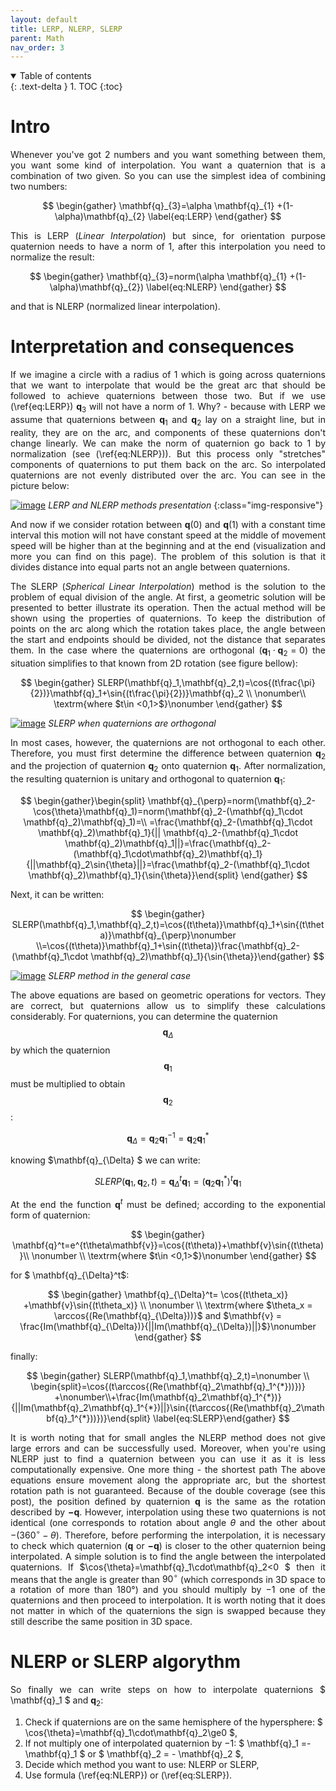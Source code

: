 ```yaml
---
layout: default
title: LERP, NLERP, SLERP
parent: Math
nav_order: 3
---
```

<style type="text/css">
  p {
    text-align: justify;
  }
</style>
<details open markdown="block">
  <summary>
    Table of contents
  </summary>
  {: .text-delta }
1. TOC
{:toc}
</details>

# Intro

Whenever you've got 2 numbers and you want something between them, you want some kind of interpolation. You want a quaternion that is a combination of two given. So you can use the simplest idea of combining two numbers:

$$
\begin{gather}
\mathbf{q}_{3}=\alpha \mathbf{q}_{1} +(1-\alpha)\mathbf{q}_{2} \label{eq:LERP}
\end{gather}
$$

This is LERP (_Linear Interpolation_) but since, for orientation purpose quaternion needs to have a norm of 1, after this interpolation you need to normalize the result:

$$
\begin{gather}
\mathbf{q}_{3}=norm(\alpha \mathbf{q}_{1} +(1-\alpha)\mathbf{q}_{2}) \label{eq:NLERP}
\end{gather}
$$

and that is NLERP (normalized linear interpolation).

# Interpretation and consequences

If we imagine a circle with a radius of 1 which is going across quaternions that we want to interpolate that would be the great arc that should be followed to achieve quaternions between those two. But if we use (\ref{eq:LERP}) $\mathbf{q}_{3}$ will not have a norm of 1. Why? - because with LERP we assume that quaternions between $\mathbf{q}_1$ and $\mathbf{q}_2$ lay on a straight line, but in reality, they are on the arc, and components of these quaternions don't change linearly. We can make the norm of quaternion go back to 1 by normalization (see (\ref{eq:NLERP})). But this process only "stretches" components of quaternions to put them back on the arc. So interpolated quaternions are not evenly distributed over the arc. You can see in the picture below:


[![image](images/LERP.png)](images/LERP.png)
*LERP and NLERP methods presentation*
{:class="img-responsive"}

And now if we consider rotation between $\mathbf{q}(0)$ and $\mathbf{q}(1)$ with a constant time interval this motion will not have constant speed at the middle of movement speed will be higher than at the beginning and at the end (visualization and more you can find on this page). The problem of this solution is that it divides distance into equal parts not an angle between quaternions.

The SLERP (_Spherical Linear Interpolation_) method is the solution to the problem of equal division of the angle. At first, a geometric solution will be presented to better illustrate its operation. Then the actual method will be shown using the properties of quaternions. To keep the distribution of points on the arc along which the rotation takes place, the angle between the start and endpoints should be divided, not the distance that separates them. In the case where the quaternions are orthogonal ($\mathbf{q}_1\cdot \mathbf{q}_2=0$) the situation simplifies to that known from 2D rotation (see figure bellow):

$$
\begin{gather}    SLERP(\mathbf{q}_1,\mathbf{q}_2,t)=\cos{(t\frac{\pi}{2})}\mathbf{q}_1+\sin{(t\frac{\pi}{2})}\mathbf{q}_2 \\ \nonumber\\ \textrm{where $t\in <0,1>$}\nonumber \end{gather}  
$$


[![image](images/SLERP_1.png)](images/SLERP_1.png)
*SLERP when quaternions are orthogonal*

In most cases, however, the quaternions are not orthogonal to each other. Therefore, you must first determine the difference between quaternion $\mathbf{q}_2$ and the projection of quaternion $\mathbf{q}_2$ onto quaternion $\mathbf{q}_1$. After normalization, the resulting quaternion is unitary and orthogonal to quaternion $\mathbf{q}_1$:

$$
\begin{gather}\begin{split}    \mathbf{q}_{\perp}=norm(\mathbf{q}_2-\cos{\theta}\mathbf{q}_1)=norm(\mathbf{q}_2-(\mathbf{q}_1\cdot \mathbf{q}_2)\mathbf{q}_1)=\\   =\frac{\mathbf{q}_2-(\mathbf{q}_1\cdot \mathbf{q}_2)\mathbf{q}_1}{|| \mathbf{q}_2-(\mathbf{q}_1\cdot \mathbf{q}_2)\mathbf{q}_1||}=\frac{\mathbf{q}_2-(\mathbf{q}_1\cdot\mathbf{q}_2)\mathbf{q}_1}{||\mathbf{q}_2\sin{\theta}||}=\frac{\mathbf{q}_2-(\mathbf{q}_1\cdot \mathbf{q}_2)\mathbf{q}_1}{\sin{\theta}}\end{split}
\end{gather}
$$

Next, it can be written:

$$
\begin{gather}
SLERP(\mathbf{q}_1,\mathbf{q}_2,t)=\cos{(t\theta)}\mathbf{q}_1+\sin{(t\theta)}\mathbf{q}_{\perp}\nonumber \\=\cos{(t\theta)}\mathbf{q}_1+\sin{(t\theta)}\frac{\mathbf{q}_2-(\mathbf{q}_1\cdot \mathbf{q}_2)\mathbf{q}_1}{\sin{\theta}}\end{gather}
$$



[![image](images/SLERP_2.png)](images/SLERP_2.png)
*SLERP method in the general case*

The above equations are based on geometric operations for vectors. They are correct, but quaternions allow us to simplify these calculations considerably. For quaternions, you can determine the quaternion $$\mathbf{q}_{\Delta}$$ by which the quaternion $$\mathbf{q}_{1}$$ must be multiplied to obtain $$\mathbf{q}_{2}$$:

$$
 \begin{equation}     \mathbf{q}_{\Delta}=\mathbf{q}_2\mathbf{q}_1^{-1}= \mathbf{q}_2\mathbf{q}_1^{*}\end{equation}
 $$

knowing $\mathbf{q}_{\Delta} $ we can write:

$$
  \begin{equation}    SLERP(\mathbf{q}_1,\mathbf{q}_2,t)=\mathbf{q}_{\Delta}^t \mathbf{q}_1=\left(\mathbf{q}_2\mathbf{q}_1^{*}\right)^t\mathbf{q}_1 \end{equation}
$$

At the end the function $\mathbf{q}^t$ must be defined; according to the exponential form of quaternion:

$$
 \begin{gather}     \mathbf{q}^t=e^{t\theta\mathbf{v}}=\cos{(t\theta)}+\mathbf{v}\sin{(t\theta)}\\  \nonumber \\  \textrm{where $t\in <0,1>$}\nonumber  \end{gather}
 $$

for $ \mathbf{q}_{\Delta}^t$:

$$
 \begin{gather} \mathbf{q}_{\Delta}^t= \cos{(t\theta_x)} +\mathbf{v}\sin{(t\theta_x)} \\ \nonumber \\ \textrm{where $\theta_x = \arccos{(Re(\mathbf{q}_{\Delta}))}$ and $\mathbf{v} = \frac{Im(\mathbf{q}_{\Delta})}{||Im(\mathbf{q}_{\Delta})||}$}\nonumber \end{gather}
 $$

finally:

$$
 \begin{gather}  SLERP(\mathbf{q}_1,\mathbf{q}_2,t)=\nonumber \\ \begin{split}=\cos{(t\arccos{(Re(\mathbf{q}_2\mathbf{q}_1^{*}))})} +\nonumber\\+\frac{Im(\mathbf{q}_2\mathbf{q}_1^{*})}{||Im(\mathbf{q}_2\mathbf{q}_1^{*})||}\sin{(t\arccos{(Re(\mathbf{q}_2\mathbf{q}_1^{*}))})}\end{split} \label{eq:SLERP}\end{gather} 
$$

It is worth noting that for small angles the NLERP method does not give large errors and can be successfully used. Moreover, when you're using NLERP just to find a quaternion between you can use it as it is less computationally expensive. 
One more thing - the shortest path
The above equations ensure movement along the appropriate arc, but the shortest rotation path is not guaranteed. Because of the double coverage (see this post), the position defined by quaternion $\mathbf{q}$ is the same as the rotation described by $\mathbf{-q}$. However, interpolation using these two quaternions is not identical (one corresponds to rotation about angle $\theta$ and the other about $-(360^{\circ}-\theta)$. Therefore, before performing the interpolation, it is necessary to check which quaternion ($\mathbf{q}$ or $\mathbf{-q}$) is closer to the other quaternion being interpolated. A simple solution is to find the angle between the interpolated quaternions. If $\cos{\theta}=\mathbf{q}_1\cdot\mathbf{q}_2<0 $ then it means that the angle is greater than $90^{\circ}$ (which corresponds in 3D space to a rotation of more than 180°) and you should multiply by $-1$ one of the quaternions and then proceed to interpolation. It is worth noting that it does not matter in which of the quaternions the sign is swapped because they still describe the same position in 3D space.

# NLERP or SLERP algorythm

So finally we can write steps on how to interpolate quaternions $ \mathbf{q}_1 $ and $\mathbf{q}_2$:
1.    Check if quaternions are on the same hemisphere of the hypersphere: $ \cos{\theta}=\mathbf{q}_1\cdot\mathbf{q}_2\ge0 $,
2.    If not multiply one of interpolated quaternion by $-1$: $ \mathbf{q}_1 =-\mathbf{q}_1 $ or $ \mathbf{q}_2 = - \mathbf{q}_2 $,
3.    Decide which method you want to use: NLERP or SLERP,
4.    Use formula (\ref{eq:NLERP}) or (\ref{eq:SLERP}).